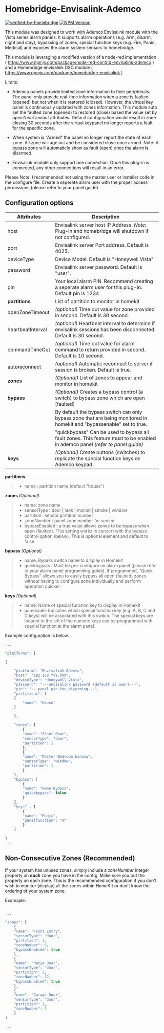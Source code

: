 # Homebridge-Envisalink-Ademco
[![verified-by-homebridge](https://badgen.net/badge/homebridge/verified/purple)](https://github.com/homebridge/homebridge/wiki/Verified-Plugins)
[![NPM Version](https://img.shields.io/npm/v/homebridge-envisalink-ademco.svg)](https://www.npmjs.com/package/homebridge-envisalink-ademco)

This module was designed to work with Ademco Envisalink module with the Vista series alarm panels. It supports alarm operations (e.g. Arm, disarm, night and stay), bypassing of zones, special function keys (e.g. Fire, Panic, Medical) and exposes the alarm system sensors to homebridge.

This module is leveraging a modified version of a node-red implementation ( https://www.npmjs.com/package/node-red-contrib-envisalink-ademco ) and a Homebridge envisalink DSC module ( https://www.npmjs.com/package/homebridge-envisalink )

Limits:

* Ademco panels provide limited zone information to their peripherals. The panel only provide real-time information when a zone is faulted (opened) but not when it is restored (closed). However, the virtual key panel is continuously updated with zones information. This module auto set the faulted zone (opened) to restored (close) based the value set by *openZoneTimeout* attributes. Default configuration would result in zone closing 30 seconds after the virtual keypanel no longer reports a fault for the specific zone.

* When system is "Armed" the panel no longer report the state of each zone. All zone will age out and be considered close once armed. Note: A bypass zone will automaticly show as fault (open) once the alarm is disarmed.

* Envisalink module only support one connection. Once this plug-in is connected, any other connections will result in an error.

Please Note: I recommended not using the master user or installer code in the configure file. Create a seperate alarm user with the proper access permissions (please refer to your panel guide).
  

## Configuration options

| Attributes        | Description                                                                                                              |
| ----------------- | ------------------------------------------------------------------------------------------------------------------------ |
| host              | Envisalink server host IP Address.  *Note:* Plug-in and homebridge will shutdown if not configured.                      |
| port              | Envisalink server Port address. Default is 4025.                                                                         |
| deviceType        | Device Model. Default is "Honeywell Vista"                                                                               |
| password          | Envisalink server password. Default is "user".                                                                           |
| pin               | Your local alarm PIN. Recommend creating a seperate alarm user for this plug-in. Default pin is 1234                     |
| **partitions**    | List of partition to monitor in homekit                                                                                  |
| openZoneTimeout   | *(optional)* Time out value for zone provided in second. Default is 30 second.                             |
| heartbeatInterval | *(optional)* Heartbeat interval to determine if envisalink sessions has been disconnected. Default is 30 second. |
| commandTimeOut    | *(optional)* Time out value for alarm command to return provided in second. Default is 10 second.          |
| autoreconnect     | *(optional)* Automatic reconnect to server if session is broken. Default is true.                                        |
| **zones**         | *(Optional)* List of zones to appear and monitor in homekit                                                              |
| **bypass**        | *(Optional)* Creates a bypass control (a switch) to bypass zone which are open (faulted)                                |
|                   | By default the bypass switch can only bypass zone that are being monitored in homekit and "bypassenable" set to true.    |
|                   | "quickbypass" Can be used to bypass all fault zones. This feature must to be enabled in ademco panel *(refer to panel guide)*                               |
| **keys**          | *(Optional)* Create buttons (switches) to replicate the special function keys on Ademco keypad                           |

**partitions**

> - name : partition name (default "house")

**zones** *(Optional)*

> - name: zone name
> - sensorType :  door | leak | motion | smoke | window
> - partition : sensor partition number
> - zoneNumber : panel zone number for sensor
> - bypassEnabled : a true value allows zones to be bypass when open (faulted). This setting works in concert with the bypass control option (below). This is optional element and default to false.

**bypass** *(Optional)*

> - name: Bypass switch name to display in Homekit
> - quickbypass :  Must be pre-configure on alarm panel (please refer to your alarm panel programning guide). If programmed, "Quick Bypass" allows you to easily bypass all open (faulted) zones without having to configure zone individually and perform operation quicker.

**keys** *(Optional)*
> - name: Name of special function key to display in Homekit
> - panelcode:  Indicates which special function key (e.g. A, B, C and D keys) will be associated with this switch. The special keys are located to the left of the numeric keys can be programmed with special function at the alarm panel.


Example configuration is below.

```javascript
...

"platforms": [

{

    "platform": "Envisalink-Ademco",
    "host": "192.168.YYY.XXX",
    "deviceType": "Honeywell Vista",
    "password": "---envisalink password (default is user)---",
    "pin": "---panel pin for disarming---",
    "partitions": [
    {
        "name": "House"
    }

    ],

    "zones": [
        {
        "name": "Front Door",
        "sensorType": "door",   
        "partition": 1
        },
        {
        "name": "Master Bedroom Window",
        "sensorType": "window",
        "partition": 1
        }
    ],
    "bypass": [
        {
        "name": "Home Bypass",
        "quickbypass": false
        }
    ],
    "keys" : [
        {
        "name": "Panic",
        "panelfunction": "A"
        }
    ]
  
}
...

```

## Non-Consecutive Zones (Recommended)

If your system has unused zones, simply include a *zoneNumber* integer property on ***each*** zone you have in the config. Make sure you put the property on each zone. This is the recommended configuration if you don't wish to monitor (display) all the zones within HomeKit or don't know the ordering of your system zone.

Examaple:

```javascript

...

"zones": [
    {
    "name": "Front Entry",
    "sensorType": "door",
    "partition": 1,
    "zoneNumber": 9,
    "bypassEnabled": true
    },
    {
    "name": "Patio Door",
    "sensorType": "door",
    "partition": 1,
    "zoneNumber": 12,
    "bypassEnabled": true
    },
    {
    "name": "Garage Door",
    "sensorType": "door",
    "partition": 1,
    "zoneNumber": 5
    }
]

...

